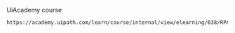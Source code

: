 UiAcademy course
```
https://academy.uipath.com/learn/course/internal/view/elearning/638/RPAStarterTraining
```
